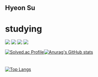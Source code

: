 ## Hyeon Su
# studying
<img src="https://img.shields.io/badge/Java-007396?style=flat-square&logo=java&logoColor=white"/>
<img src="https://img.shields.io/badge/Mysql-4479A1?style=flat-square&logo=mysql&logoColor=white"/>
<img src="https://img.shields.io/badge/Oracle-F80000?style=flat-square&logo=Oracle&logoColor=white"/>
<img src="https://img.shields.io/badge/C++-00253?style=flat-square&logo=c++&logoColor=white"/>

[![Solved.ac Profile](http://mazassumnida.wtf/api/v2/generate_badge?boj=zxqwas9510)](https://solved.ac/zxqwas9510/)[![Anurag's GitHub stats](https://github-readme-stats.vercel.app/api?username=sukkkuuuu)](https://github.com/sukkkuuuu/github-readme-stats)
# 
[![Top Langs](https://github-readme-stats.vercel.app/api/top-langs/?username=sukkkuuuu)](https://github.com/sukkkuuuu/github-readme-stats)
<!--
**sukkkuuuu/sukkkuuuu** is a ✨ _special_ ✨ repository because its `README.md` (this file) appears on your GitHub profile.

Here are some ideas to get you started:

- 🔭 I’m currently working on ...
- 🌱 I’m currently learning ...
- 👯 I’m looking to collaborate on ...
- 🤔 I’m looking for help with ...
- 💬 Ask me about ...
- 📫 How to reach me: ...
- 😄 Pronouns: ...
- ⚡ Fun fact: ...
-->
